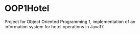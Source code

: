 # OOP1Hotel
Project for Object Oriented Programming 1, implementation of an information system for hotel operations in Java17.
